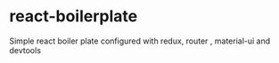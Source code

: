 # react-boilerplate
Simple react boiler plate configured with redux, router , material-ui and devtools 
